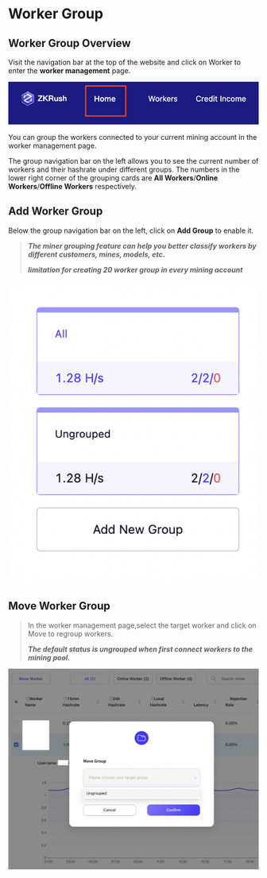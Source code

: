 # Worker Group

## Worker Group Overview

Visit the navigation bar at the top of the website and click on Worker to enter the **worker management** page.

![alt enter_workers](../_media/enter_workers.png ':size=70%')

You can group the workers connected to your current mining account in the worker management page.

The group navigation bar on the left allows you to see the current number of workers and their hashrate under different groups. The numbers in the lower right corner of the grouping cards are **All Workers**/**Online Workers**/**Offline Workers** respectively.



## Add Worker Group

Below the group navigation bar on the left, click on **Add Group** to enable it.

> ***The miner grouping feature can help you better classify workers by different customers, mines, models, etc.***
>
> ***limitation for creating 20 worker group in every mining account***

![alt add_worker_group](../_media/add_worker_group.png ':size=30%')




## Move Worker Group

> In the worker management page,select the target worker and click on Move to regroup workers.
>
> ***The default status is ungrouped when first connect workers to the mining pool.***

![alt move_worker_group](../_media/move_worker_group.png ':size=70%')

